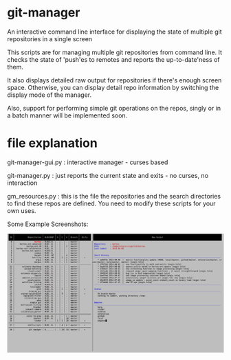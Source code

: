 git-manager
===========

An interactive command line interface for displaying the state of multiple git
repositories in a single screen

This scripts are for managing multiple git repositories from command line. It
checks the state of 'push'es to remotes and reports the up-to-date'ness of them.

It also displays detailed raw output for repositories if there's enough screen
space. Otherwise, you can display detail repo information by switching the
display mode of the manager.

Also, support for performing simple git operations on the repos, singly or in a
batch manner will be implemented soon.


file explanation
================

git-manager-gui.py : interactive manager - curses based

git-manager.py     : just reports the current state and exits - no curses, no interaction

gm_resources.py : this is the file the repositories and the search directories
                  to find these repos are defined. You need to modify these
                  scripts for your own uses.



Some Example Screenshots:

![Alt text](/imgs/gmscreenshot.png?raw=true "Screenshot for Full Screen Mode")


